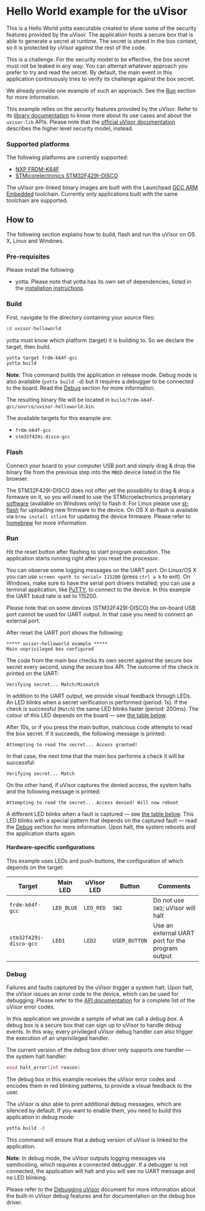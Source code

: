 # Hello World example for the uVisor

This is a Hello World yotta executable created to show some of the security features provided by the uVisor. The application hosts a secure box that is able to generate a secret at runtime. The secret is stored in the box context, so it is protected by uVisor against the rest of the code.

This is a challenge. For the security model to be effective, the box secret must not be leaked in any way. You can attempt whatever approach you prefer to try and read the secret. By default, the main event in this application continuously tries to verify its challenge against the box secret.

We already provide one example of such an approach. See the [Run](#run) section for more information.

This example relies on the security features provided by the uVisor. Refer to its [library documentation](https://github.com/ARMmbed/uvisor-lib/blob/master/README.md) to know more about its use cases and about the `uvisor-lib` APIs. Please note that the [official uVisor documentation](https://github.com/ARMmbed/uvisor/blob/master/README.md) describes the higher level security model, instead.

### Supported platforms

The following platforms are currently supported:

* [NXP FRDM-K64F](http://developer.mbed.org/platforms/FRDM-K64F/)
* [STMicorelectronics STM32F429I-DISCO](http://www.st.com/web/catalog/tools/FM116/SC959/SS1532/PF259090)

The uVisor pre-linked binary images are built with the Launchpad [GCC ARM Embedded](https://launchpad.net/gcc-arm-embedded) toolchain. Currently only applications built with the same toolchain are supported.

## How to

The following section explains how to build, flash and run the uVisor on OS X, Linux and Windows.

### Pre-requisites

Please install the following:

* yotta. Please note that yotta has its own set of dependencies, listed in the [installation instructions](http://yottadocs.mbed.com/#installing).

### Build

First, navigate to the directory containing your source files:

```bash
cd uvisor-helloworld
```

yotta must know which platform (target) it is building to. So we declare the target, then build.

```bash
yotta target frdm-k64f-gcc
yotta build
```

**Note**: This command builds the application in release mode. Debug mode is also available (`yotta build -d`) but it requires a debugger to be connected to the board. Read the [Debug](#debug) section for more information.

The resulting binary file will be located in `build/frdm-k64f-gcc/source/uvisor-helloworld.bin`.

The available targets for this example are:

* `frdm-k64f-gcc`
* `stm32f429i-disco-gcc`

### Flash

Connect your board to your computer USB port and simply drag & drop the binary file from the previous step into the `MBED` device listed in the file browser.

The STM32F429I-DISCO does not offer yet the possibility to drag & drop a firmware on it, so you will need to use the STMicroelectronics proprietary [software](http://www.st.com/web/en/catalog/tools/PF258168) (available on Windows only) to flash it. For Linux please use [st-flash](https://github.com/texane/stlink) for uploading new firmware to the device. On OS X st-flash is available via `brew install stlink` for updating the device firmware. Please refer to [homebrew](http://brew.sh/) for more information.

### Run

Hit the reset button after flashing to start program execution. The application starts running right after you reset the processor.

You can observe some logging messages on the UART port. On Linux/OS X you can use `screen <path to serial> 115200` (press `ctrl a k` to exit). On Windows, make sure to have the serial port drivers installed; you can use a terminal application, like [PuTTY](http://www.putty.org/), to connect to the device. In this example the UART baud rate is set to 115200.

Please note that on some devices (STM32F429I-DISCO) the on-board USB port cannot be used for UART output. In that case you need to connect an external port.

After reset the UART port shows the following:

```
***** uvisor-helloworld example *****
Main unprivileged box configured
```

The code from the main box checks its own secret against the secure box secret every second, using the secure box API. The outcome of the check is printed on the UART:

```
Verifying secret... Match/Mismatch
```

In addition to the UART output, we provide visual feedback through LEDs. An LED blinks when a secret verification is performed (period: 1s). If the check is successful (`Match`) the same LED blinks faster (period: 200ms). The colour of this LED depends on the board — see [the table below](#hardware_specific_configurations).

After 10s, or if you press the main button, malicious code attempts to read the box secret. If it succeeds, the following message is printed:

```
Attempting to read the secret... Access granted!
```

In that case, the next time that the main box performs a check it will be successful:

```
Verifying secret... Match
```

On the other hand, if uVisor captures the denied access, the system halts and the following message is printed:

```
Attempting to read the secret... Access denied! Will now reboot
```

A different LED blinks when a fault is captured — see [the table below](#hardware_specific_configurations). This LED blinks with a special pattern that depends on the captured fault — read the [Debug](#debug) section for more information. Upon halt, the system reboots and the application starts again.

#### Hardware-specific configurations

This example uses LEDs and push-buttons, the configuration of which depends on the target:

| Target                 | Main LED   | uVisor LED | Button        | Comments                                         |
|------------------------|------------|------------|---------------|--------------------------------------------------|
| `frdm-k64f-gcc`        | `LED_BLUE` | `LED_RED`  | `SW2`         | Do not use `SW3`; uVisor will halt               |
| `stm32f429i-disco-gcc` | `LED1`     | `LED2`     | `USER_BUTTON` | Use an external UART port for the program output |

### Debug

Failures and faults captured by the uVisor trigger a system halt. Upon halt, the uVisor issues an error code to the device, which can be used for debugging. Please refer to the [API documentation](https://github.com/ARMmbed/uvisor-lib/blob/master/DOCUMENTATION.md#error-codes) for a complete list of the uVisor error codes.

In this application we provide a sample of what we call a *debug box*. A debug box is a secure box that can sign up to uVisor to handle debug events. In this way, every privileged uVisor debug handler can also trigger the execution of an unprivileged handler.

The current version of the debug box driver only supports one handler — the system halt handler:

```C
void halt_error(int reason)
```

The debug box in this example receives the uVisor error codes and encodes them in red blinking patterns, to provide a visual feedback to the user.

The uVisor is also able to print additional debug messages, which are silenced by default. If you want to enable them, you need to build this application in debug mode:

```bash
yotta build -d
```

This command will ensure that a debug version of uVisor is linked to the application.

**Note**: In debug mode, the uVisor outputs logging messages via semihosting, which requires a connected debugger. If a debugger is not connected, the application will halt and you will see no UART message and no LED blinking.

Please refer to the [Debugging uVisor](https://github.com/ARMmbed/uvisor/blob/master/docs/DEBUGGING.md) document for more information about the built-in uVisor debug features and for documentation on the debug box driver.
